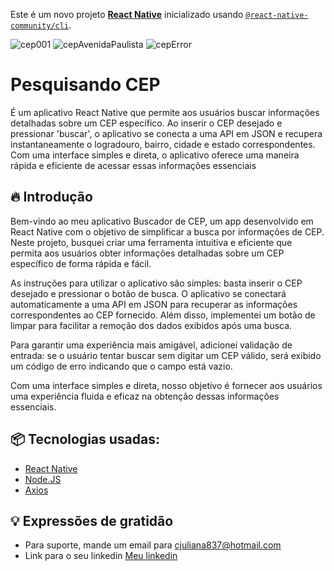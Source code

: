 Este é um novo projeto [**React Native**](https://reactnative.dev) inicializado usando [`@react-native-community/cli`](https://github.com/react-native-community/cli).

![cep001](https://github.com/devjubis/react_native_cep_api/assets/110790833/09d1b4df-35fc-4c01-ab90-1ec1ac5ecfd6)
![cepAvenidaPaulista](https://github.com/devjubis/react_native_cep_api/assets/110790833/5b9e9838-9462-4a3e-a872-1fda5035bb87)
![cepError](https://github.com/devjubis/react_native_cep_api/assets/110790833/41464f4d-95fd-4ae8-9d2c-53f0b366b88d)

# Pesquisando CEP

É um aplicativo React Native que permite aos usuários buscar informações detalhadas sobre um CEP específico. Ao inserir o CEP desejado e pressionar 'buscar', o aplicativo se conecta a uma API em JSON e recupera instantaneamente o logradouro, bairro, cidade e estado correspondentes. Com uma interface simples e direta, o aplicativo oferece uma maneira rápida e eficiente de acessar essas informações essenciais

## 🔥 Introdução

Bem-vindo ao meu aplicativo Buscador de CEP, um app desenvolvido em React Native com o objetivo de simplificar a busca por informações de CEP. Neste projeto, busquei criar uma ferramenta intuitiva e eficiente que permita aos usuários obter informações detalhadas sobre um CEP específico de forma rápida e fácil.

As instruções para utilizar o aplicativo são simples: basta inserir o CEP desejado e pressionar o botão de busca. O aplicativo se conectará automaticamente a uma API em JSON para recuperar as informações correspondentes ao CEP fornecido. Além disso, implementei um botão de limpar para facilitar a remoção dos dados exibidos após uma busca.

Para garantir uma experiência mais amigável, adicionei validação de entrada: se o usuário tentar buscar sem digitar um CEP válido, será exibido um código de erro indicando que o campo está vazio.

Com uma interface simples e direta, nosso objetivo é fornecer aos usuários uma experiência fluida e eficaz na obtenção dessas informações essenciais.

## 📦 Tecnologias usadas:

* [React Native](https://reactnative.dev/)
* [Node.JS](https://nodejs.org/en)
* [Axios](https://axios-http.com/ptbr/)

## 💡 Expressões de gratidão

* Para suporte, mande um email para cjuliana837@hotmail.com
* Link para o seu linkedin [Meu linkedin](https://www.linkedin.com/in/julianacastrosilva/)
